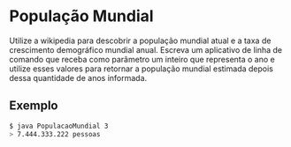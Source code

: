 # População Mundial

Utilize a wikipedia para descobrir a população mundial atual e a taxa de crescimento demográfico mundial anual. Escreva um aplicativo de linha de comando que receba como parâmetro um inteiro que representa o ano e utilize esses valores para retornar a população mundial estimada depois dessa quantidade de anos informada.

## Exemplo

```bash
$ java PopulacaoMundial 3
> 7.444.333.222 pessoas
```